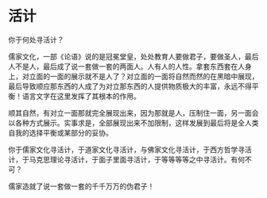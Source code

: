 # 活计

你于何处寻活计？

儒家文化，一部《论语》说的是冠冕堂皇，处处教育人要做君子，要做圣人，最后人不是人，最后成了说一套做一套的两面人。人有人的人性。拿套东西套在人身上，对立面的一面的展示就不是人了？对立面的一面将自然而然的在黑暗中展现，最后导致顺应那东西的人成了为对立那东西的人提供物质极大的丰富，永远不得平衡！语言文字在这里发挥了其根本的作用。

顺其自然，有对立一面那就完全展现出来，因为那就是人，压制住一面，另一面会以各种方式展示。实事求是，全部展现出来不加限制，这样发展到最后将是全人类自我的选择平衡或某部分的妥协。

你于儒家文化寻活计，于道家文化寻活计，与佛家文化寻活计，于西方哲学寻活计，于马克思理论寻活计，于面子里面寻活计，于等等等等之中寻活计。有何不可？

儒家造就了说一套做一套的千千万万的伪君子！
